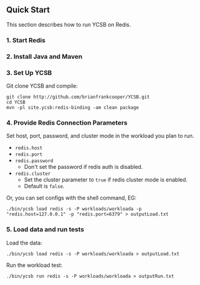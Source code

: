 <!--
Copyright (c) 2014 - 2015 YCSB contributors. All rights reserved.

Licensed under the Apache License, Version 2.0 (the "License"); you
may not use this file except in compliance with the License. You
may obtain a copy of the License at

http://www.apache.org/licenses/LICENSE-2.0

Unless required by applicable law or agreed to in writing, software
distributed under the License is distributed on an "AS IS" BASIS,
WITHOUT WARRANTIES OR CONDITIONS OF ANY KIND, either express or
implied. See the License for the specific language governing
permissions and limitations under the License. See accompanying
LICENSE file.
-->

## Quick Start

This section describes how to run YCSB on Redis. 

### 1. Start Redis

### 2. Install Java and Maven

### 3. Set Up YCSB

Git clone YCSB and compile:

    git clone http://github.com/brianfrankcooper/YCSB.git
    cd YCSB
    mvn -pl site.ycsb:redis-binding -am clean package

### 4. Provide Redis Connection Parameters
    
Set host, port, password, and cluster mode in the workload you plan to run. 

- `redis.host`
- `redis.port`
- `redis.password`
  * Don't set the password if redis auth is disabled.
- `redis.cluster`
  * Set the cluster parameter to `true` if redis cluster mode is enabled.
  * Default is `false`.

Or, you can set configs with the shell command, EG:

    ./bin/ycsb load redis -s -P workloads/workloada -p "redis.host=127.0.0.1" -p "redis.port=6379" > outputLoad.txt

### 5. Load data and run tests

Load the data:

    ./bin/ycsb load redis -s -P workloads/workloada > outputLoad.txt

Run the workload test:

    ./bin/ycsb run redis -s -P workloads/workloada > outputRun.txt

